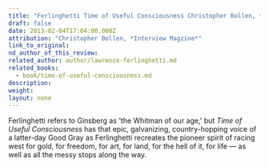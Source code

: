 ```yaml
---
title: "Ferlinghetti Time of Useful Consciousness Christopher Bollen, *Interview Magzine*"
draft: false
date: 2013-02-04T17:04:00.000Z
attribution: "Christopher Bollen, *Interview Magzine*"
link_to_original:
nd_author_of_this_review:
related_author: author/lawrence-ferlinghetti.md
related_books:
  - book/time-of-useful-consciousness.md
description:
weight:
layout: none
---
```

Ferlinghetti refers to Ginsberg as 'the Whitman of our age,' but *Time of Useful Consciousness* has that epic, galvanizing, country-hopping voice of a latter-day Good Gray as Ferlinghetti recreates the pioneer spirit of racing west for gold, for freedom, for art, for land, for the hell of it, for life — as well as all the messy stops along the way.

